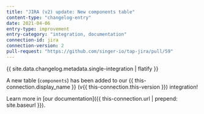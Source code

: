 ```yaml
---
title: "JIRA (v2) update: New components table"
content-type: "changelog-entry"
date: 2021-04-06
entry-type: improvement
entry-category: "integration, documentation"
connection-id: jira
connection-version: 2
pull-request: "https://github.com/singer-io/tap-jira/pull/59"
---
```

{{ site.data.changelog.metadata.single-integration | flatify }}

A new table (`components`) has been added to our {{ this-connection.display_name }} (v{{ this-connection.this-version }}) integration!

Learn more in [our documentation]({{ this-connection.url | prepend: site.baseurl }}).